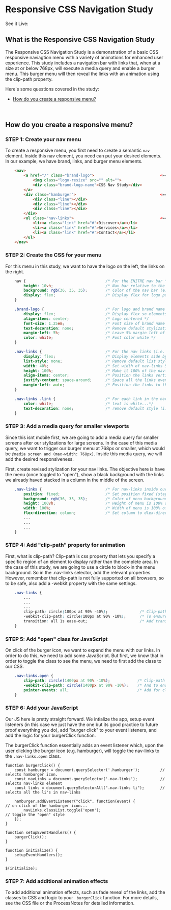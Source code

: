 # Responsive CSS Navigation Study
See it Live: 
<br>

## What is the Responsive CSS Navigation Study
The Responsive CSS Navigation Study is a demonstration of a basic CSS responsive naviagtion menu with a variety of animations for enhanced user experience.  This study includes a navigation bar with links that, when at a size at or below 768px, will execute a media query and enable a burger menu.  This burger menu will then reveal the links with an animation using the clip-path property.

Here's some questions covered in the study:

* [How do you create a responsive menu?](#How-do-you-create-a-responsive-menu)

<br>

## How do you create a responsive menu?

### STEP 1: Create your nav menu
To create a responsive menu, you first need to create a semantic ```nav``` element.  Inside this nav element, you need can put your desired elements.  In our example, we have brand, links, and burger menu elements.
```HTML
    <nav>
        <a href="/" class="brand-logo">                             <== brand element                         
            <img class="logo-resize" src="" alt="">
            <div class="brand-logo-name">CSS Nav Study</div>
        </a>
        <div class="hamburger">                                     <== hamburger element
            <div class="line"></div>
            <div class="line"></div>
            <div class="line"></div>
        </div> 
        <ul class="nav-links">                                      <== links element
            <li><a class="link" href="#">Discover</a></li>
            <li><a class="link" href="#">Services</a></li>
            <li><a class="link" href="#">Contact</a></li>
        </ul>
    </nav>
```

### STEP 2: Create the CSS for your menu
For this menu in this study, we want to have the logo on the left, the links on the right.
```CSS
    nav {                                   /* For the ENITRE nav bar */
        height: 10vh;                       /* Nav bar relative to the rest of the viewport (90vh) */
        background: rgb(36, 35, 35);        /* Color of the nav bar (e.g. black) */
        display: flex;                      /* Display flex for logo position relative to links */
    }

    .brand-logo {                           /* For logo and brand name elements. */
        display: flex;                      /* Display flex so elements are side by side */
        align-items: center;                /* Logo centered */
        font-size: 1.25em;                  /* Font size of brand name will be larger */
        text-decoration: none;              /* Remove default stylizations (i.e. underline, etc.) */
        margin-left: 5%;                    /* Leave 5% margin left of the brand and logo */
        color: white;                       /* Font color white */
    }

    .nav-links {                            /* For the nav links (i.e. discover, etc.) */
        display: flex;                      /* Display elements side by side */
        list-style: none;                   /* Remove default list stylization (i.e. bullet points) */
        width: 40%;                         /* Set width of nav-links 50% of nav bar (i.e. XXXXXXXX--------*/
        height: 100%;                       /* Make it 100% of the nav-links box*/
        align-items: center;                /* Position the links vertically in the center */
        justify-content: space-around;      /* Space all the links evenly in the nav-links box */
        margin-left: auto;                  /* Position the links to the far RIGHT of the nav-links section */
    } 

    .nav-links .link {                      /* For each link in the nav link... */
        color: white;                       /* text is white...*/
        text-decoration: none;              /* remove default style (i.e. underline)*/
    }

```

### STEP 3: Add a media query for smaller viewports
Since this isnt mobile first, we are going to add a media query for smaller screens after our stylizations for large screens.  In the case of this media query, we want to trigger our burger menu at 768px or smaller, which would be ```@media screen and (max-width: 768px)```.  Inside this media query, we will add the desired responsiveness.

First, create revised stylization for your nav links.  The objective here is have the menu (once toggled to "open"), show a black background with the links we already haved stacked in a column in the middle of the screen.

```CSS
    .nav-links {                            /* For nav-links inside our media query */
        position: fixed;                    /* Set position fixed (stays in the same place even on scroll) */
        background: rgb(36, 35, 35);        /* Color of menu background (same as the nav bar) */
        height: 100vh;                      /* Height of menu is 100% of the viewport */
        width: 100%;                        /* Width of menu is 100% of the viewport */
        flex-direction: column;             /* Set column to dlex-direction to stack links on top of each other*/
        ...
        ...
        ...
    }
```

### STEP 4: Add "clip-path" property for animation
First, what is clip-path? Clip-path is css property that lets you specify a specific region of an element to display rather than the complete area.  In the case of this study, we are going to use a circle to block-in the menu background.  So in the .nav-links selector, add the relevant properties.  However, remember that clip-path is not fully supported on all browsers, so to be safe, also add a -webkit property with the same settings.
```CSS
    .nav-links { 
        ...
        ...
        ...
        clip-path: circle(100px at 90% -40%);              /* Clip-path circle (starts top right) */
        -webkit-clip-path: circle(100px at 90% -10%);      /* To ensure compatibility, add a webkit */
        transition: all 1s ease-out;                       /* Add transition effect for reveal */
    }
```

### STEP 5: Add "open" class for JavaScript
On click of the burger icon, we want to expand the menu with our links.  In order to do this, we need to add some JavaScript.  But first, we know that in order to toggle the class to see the menu, we need to first add the class to our CSS.  
```CSS
    .nav-links.open {
        clip-path: circle(1400px at 90% -10%);            /* Clip-path circle expanded (starts top right) */
        -webkit-clip-path: circle(1400px at 90% -10%);    /* And to ensure compatibility, add a webkit */   
        pointer-events: all;                              /* Add for clickability */
    }
```

### STEP 6: Add your JavaScript
Our JS here is pretty straight forward.  We intialize the app, setup event listeners (in this case we just have the one but its good practice to future proof everything you do), add "burger click" to your event listeners, and add the logic for your burgerClick function.  

The burgerClick function essentially adds an event listener which, upon the user clicking the burger icon (e.g. hamburger), will toggle the nav-links to the ``` .nav-links.open ``` class. 
```JavaScipt
function burgerClick() {
    const hamburger = document.querySelector('.hamburger');         // selects hamburger icon.
    const navLinks = document.querySelector('.nav-links');          // selects nav-links element
    const links = document.querySelectorAll(".nav-links li");       // selects all the li's in nav-links

    hamburger.addEventListener("click", function(event) {            // on click of the hamburger icon...
        navLinks.classList.toggle('open');                           // toggle the "open" style
    });
}

function setupEventHandlers() {
    burgerClick();
}

function initialize() {
    setupEventHandlers();
}

$(initialize);
```

### STEP 7: Add additional animation effects
To add additional animation effects, such as fade reveal of the links, add the classes to CSS and logic to your ``` burgerClick``` function.  For more details, see the CSS file or the ProcessNotes for detailed information.


